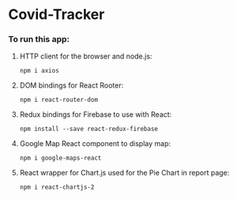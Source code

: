 # Covid-Tracker

### To run this app:

1. HTTP client for the browser and node.js:

   ```
   npm i axios
   ```

2. DOM bindings for React Rooter:

   ```
   npm i react-router-dom
   ```

3. Redux bindings for Firebase to use with React:

   ```
   npm install --save react-redux-firebase
   ```

4. Google Map React component to display map:

   ```
   npm i google-maps-react
   ```

5. React wrapper for Chart.js used for the Pie Chart in report page:

   ```
   npm i react-chartjs-2
   ```
